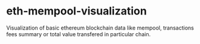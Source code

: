 # eth-mempool-visualization
Visualization of basic ethereum blockchain data like mempool, transactions fees summary or total value transfered in particular chain.  
